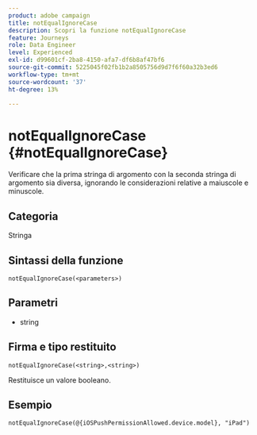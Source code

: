 ```yaml
---
product: adobe campaign
title: notEqualIgnoreCase
description: Scopri la funzione notEqualIgnoreCase
feature: Journeys
role: Data Engineer
level: Experienced
exl-id: d99601cf-2ba8-4150-afa7-df6b8af47bf6
source-git-commit: 5225045f02fb1b2a8505756d9d7f6f60a32b3ed6
workflow-type: tm+mt
source-wordcount: '37'
ht-degree: 13%

---
```


# notEqualIgnoreCase {#notEqualIgnoreCase}

Verificare che la prima stringa di argomento con la seconda stringa di argomento sia diversa, ignorando le considerazioni relative a maiuscole e minuscole.

## Categoria

Stringa

## Sintassi della funzione

`notEqualIgnoreCase(<parameters>)`

## Parametri

* string

## Firma e tipo restituito

`notEqualIgnoreCase(<string>,<string>)`

Restituisce un valore booleano.

## Esempio

`notEqualIgnoreCase(@{iOSPushPermissionAllowed.device.model}, "iPad")`
